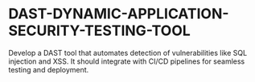# DAST-DYNAMIC-APPLICATION-SECURITY-TESTING-TOOL
Develop a DAST tool that automates detection of vulnerabilities like SQL injection and XSS. It should integrate with CI/CD pipelines for seamless testing and deployment.
